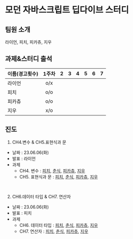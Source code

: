 # 모던 자바스크립트 딥다이브 스터디


## 팀원 소개
라이언, 피치, 피카츄, 지우
## 과제&스터디 출석
|이름(경고횟수)|1주차|2|3|4|5|6|7|
|---|:---:|---|---|---|---|---|---|
|라이언|o/x
|피치|o/o
|피카츄|o/o
|지우|x/o




## 진도
1. CH4.변수 & CH5.표현식과 문  
- 날짜 : 23.06.06(화)  
- 발표 : 라이언
- 과제
   - CH4. 변수 : 
    [피치](https://www.youtube.com/playlist?list=PLjQV3hketAJnP_ceUiPCc8GnNQ0REpCqr), 
    [춘식](https://www.youtube.com/playlist?list=PLjQV3hketAJnP_ceUiPCc8GnNQ0REpCqr), 
    [피카츄](https://www.youtube.com/playlist?list=PLjQV3hketAJnP_ceUiPCc8GnNQ0REpCqr), 
    [지우](https://www.youtube.com/playlist?list=PLjQV3hketAJnP_ceUiPCc8GnNQ0REpCqr)
  - CH5. 표현식과 문 : 
    [피치](https://www.youtube.com/playlist?list=PLjQV3hketAJnP_ceUiPCc8GnNQ0REpCqr), 
    [춘식](https://www.youtube.com/playlist?list=PLjQV3hketAJnP_ceUiPCc8GnNQ0REpCqr), 
    [피카츄](https://www.youtube.com/playlist?list=PLjQV3hketAJnP_ceUiPCc8GnNQ0REpCqr), 
    [지우](https://www.youtube.com/playlist?list=PLjQV3hketAJnP_ceUiPCc8GnNQ0REpCqr)

<br>

2. CH6.데이터 타입 & CH7. 연산자 
- 날짜 : 23.06.06(화)  
- 발표 : 피치
- 과제
   - CH6. 데이터 타입 : 
    [피치](https://www.youtube.com/playlist?list=PLjQV3hketAJnP_ceUiPCc8GnNQ0REpCqr), 
    [춘식](https://www.youtube.com/playlist?list=PLjQV3hketAJnP_ceUiPCc8GnNQ0REpCqr), 
    [피카츄](https://www.youtube.com/playlist?list=PLjQV3hketAJnP_ceUiPCc8GnNQ0REpCqr), 
    [지우](https://www.youtube.com/playlist?list=PLjQV3hketAJnP_ceUiPCc8GnNQ0REpCqr)
  - CH7. 연산자 : 
    [피치](https://www.youtube.com/playlist?list=PLjQV3hketAJnP_ceUiPCc8GnNQ0REpCqr), 
    [춘식](https://www.youtube.com/playlist?list=PLjQV3hketAJnP_ceUiPCc8GnNQ0REpCqr), 
    [피카츄](https://www.youtube.com/playlist?list=PLjQV3hketAJnP_ceUiPCc8GnNQ0REpCqr), 
    [지우](https://www.youtube.com/playlist?list=PLjQV3hketAJnP_ceUiPCc8GnNQ0REpCqr)